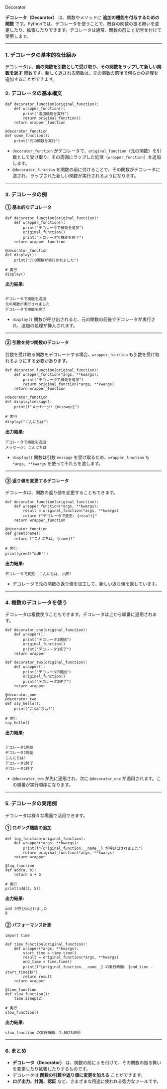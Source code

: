 Decorator

**デコレータ（Decorator）** は、関数やメソッドに **追加の機能を付与するための関数** です。Pythonでは、デコレータを使うことで、既存の関数の振る舞いを変更したり、拡張したりできます。デコレータは通常、関数の前に `@` 記号を付けて使用します。

------

### **1. デコレータの基本的な仕組み**

デコレータは、**他の関数を引数として受け取り、その関数をラップして新しい関数を返す** 関数です。新しく返される関数は、元の関数の前後で何らかの処理を追加することができます。

### **2. デコレータの基本構文**

```
def decorator_function(original_function):
    def wrapper_function():
        print("追加機能を実行")
        return original_function()
    return wrapper_function

@decorator_function
def some_function():
    print("元の関数を実行")
```

- `decorator_function` がデコレータで、`original_function`（元の関数）を引数として受け取り、その周囲にラップした処理（`wrapper_function`）を追加します。
- `@decorator_function` を関数の前に付けることで、その関数がデコレータに渡され、ラップされた新しい関数が実行されるようになります。

------

### **3. デコレータの例**

#### **① 基本的なデコレータ**

```
def decorator_function(original_function):
    def wrapper_function():
        print("デコレータで機能を追加")
        original_function()
        print("デコレータで機能を終了")
    return wrapper_function

@decorator_function
def display():
    print("元の関数が実行されました")

# 実行
display()
```

**出力結果:**

```

デコレータで機能を追加
元の関数が実行されました
デコレータで機能を終了
```

- `display()` 関数が呼び出されると、元の関数の前後でデコレータが実行され、追加の処理が挿入されます。

------

#### **② 引数を持つ関数のデコレータ**

引数を受け取る関数をデコレートする場合、`wrapper_function` も引数を受け取れるようにする必要があります。

```
def decorator_function(original_function):
    def wrapper_function(*args, **kwargs):
        print("デコレータで機能を追加")
        return original_function(*args, **kwargs)
    return wrapper_function

@decorator_function
def display(message):
    print(f"メッセージ: {message}")

# 実行
display("こんにちは")
```

**出力結果:**

```
デコレータで機能を追加
メッセージ: こんにちは
```

- `display()` 関数は引数 `message` を受け取るため、`wrapper_function` も `*args, **kwargs` を使ってそれらを渡します。

------

#### **③ 返り値を変更するデコレータ**

デコレータは、関数の返り値を変更することもできます。

```
def decorator_function(original_function):
    def wrapper_function(*args, **kwargs):
        result = original_function(*args, **kwargs)
        return f"デコレータで変更: {result}"
    return wrapper_function

@decorator_function
def greet(name):
    return f"こんにちは, {name}!"

# 実行
print(greet("山田"))
```

**出力結果:**

```
デコレータで変更: こんにちは, 山田!
```

- デコレータで元の関数の返り値を加工して、新しい返り値を返しています。

------

### **4. 複数のデコレータを使う**

デコレータは複数使うこともできます。デコレータは上から順番に適用されます。

```
def decorator_one(original_function):
    def wrapper():
        print("デコレータ1開始")
        original_function()
        print("デコレータ1終了")
    return wrapper

def decorator_two(original_function):
    def wrapper():
        print("デコレータ2開始")
        original_function()
        print("デコレータ2終了")
    return wrapper

@decorator_one
@decorator_two
def say_hello():
    print("こんにちは!")

# 実行
say_hello()
```

**出力結果:**

```

デコレータ1開始
デコレータ2開始
こんにちは!
デコレータ2終了
デコレータ1終了
```

- `@decorator_two` が先に適用され、次に `@decorator_one` が適用されます。この順番が実行順序になります。

------

### **5. デコレータの実用例**

デコレータは様々な場面で活用できます。

#### **① ロギング機能の追加**

```
def log_function(original_function):
    def wrapper(*args, **kwargs):
        print(f"{original_function.__name__} が呼び出されました")
        return original_function(*args, **kwargs)
    return wrapper

@log_function
def add(a, b):
    return a + b

# 実行
print(add(3, 5))
```

**出力結果:**

```
add が呼び出されました
8
```

#### **② パフォーマンス計測**

```
import time

def time_function(original_function):
    def wrapper(*args, **kwargs):
        start_time = time.time()
        result = original_function(*args, **kwargs)
        end_time = time.time()
        print(f"{original_function.__name__} の実行時間: {end_time - start_time}秒")
        return result
    return wrapper

@time_function
def slow_function():
    time.sleep(2)

# 実行
slow_function()
```

**出力結果:**

```
slow_function の実行時間: 2.002345秒
```

------

### **6. まとめ**

- **デコレータ（Decorator）** は、関数の前に `@` を付けて、その関数の振る舞いを変更したり拡張したりするものです。
- デコレータは **関数の引数や返り値に変更を加える** ことができます。
- **ログ出力、計測、認証** など、さまざまな用途に使われる強力なツールです。